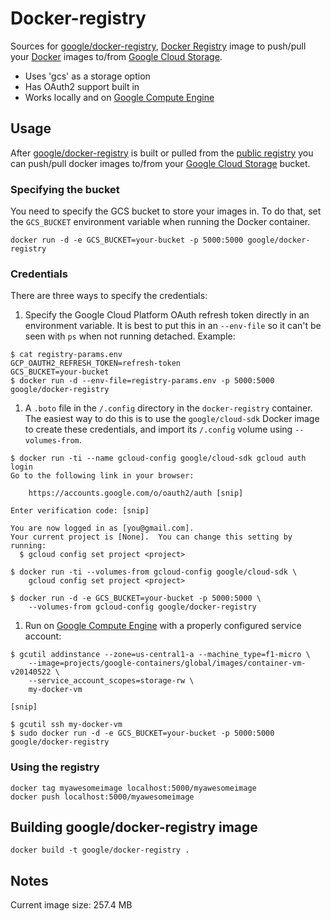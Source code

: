 # Docker-registry

Sources for [google/docker-registry](https://index.docker.io/u/google/docker-registry/), [Docker Registry](https://github.com/dotcloud/docker-registry) image to push/pull your [Docker](https://www.docker.io/) images to/from [Google Cloud Storage](https://cloud.google.com/products/cloud-storage/).

- Uses 'gcs' as a storage option
- Has OAuth2 support built in
- Works locally and on [Google Compute Engine](https://cloud.google.com/products/compute-engine/)

## Usage

After [google/docker-registry](https://index.docker.io/u/google/docker-registry) is built or pulled from the [public registry]( https://index.docker.io/u/google/docker-registry) you can push/pull docker images to/from your [Google Cloud Storage](https://cloud.google.com/products/cloud-storage/) bucket.

### Specifying the bucket

You need to specify the GCS bucket to store your images in.  To do that, set the `GCS_BUCKET` environment variable when running the Docker container.

```
docker run -d -e GCS_BUCKET=your-bucket -p 5000:5000 google/docker-registry
```

### Credentials

There are three ways to specify the credentials:

1. Specify the Google Cloud Platform OAuth refresh token directly in an environment variable.  It is best to put this in an `--env-file` so it can't be seen with `ps` when not running detached.  Example:

  ```
  $ cat registry-params.env
  GCP_OAUTH2_REFRESH_TOKEN=refresh-token
  GCS_BUCKET=your-bucket
  $ docker run -d --env-file=registry-params.env -p 5000:5000 google/docker-registry
  ```

1.  A `.boto` file in the `/.config` directory in the `docker-registry` container. The easiest way to do this is to use the `google/cloud-sdk` Docker image to create these credentials, and import its `/.config` volume using `--volumes-from`.

  ```
  $ docker run -ti --name gcloud-config google/cloud-sdk gcloud auth login
  Go to the following link in your browser:

      https://accounts.google.com/o/oauth2/auth [snip]

  Enter verification code: [snip]

  You are now logged in as [you@gmail.com].
  Your current project is [None].  You can change this setting by running:
    $ gcloud config set project <project>

  $ docker run -ti --volumes-from gcloud-config google/cloud-sdk \
      gcloud config set project <project>

  $ docker run -d -e GCS_BUCKET=your-bucket -p 5000:5000 \
      --volumes-from gcloud-config google/docker-registry
  ```

1. Run on [Google Compute Engine](https://cloud.google.com/products/compute-engine/) with a properly configured service account:

  ```
  $ gcutil addinstance --zone=us-central1-a --machine_type=f1-micro \
      --image=projects/google-containers/global/images/container-vm-v20140522 \
      --service_account_scopes=storage-rw \
      my-docker-vm

  [snip]

  $ gcutil ssh my-docker-vm
  $ sudo docker run -d -e GCS_BUCKET=your-bucket -p 5000:5000 google/docker-registry
  ```

### Using the registry

```
docker tag myawesomeimage localhost:5000/myawesomeimage
docker push localhost:5000/myawesomeimage
```

## Building google/docker-registry image

```
docker build -t google/docker-registry .
```

## Notes

Current image size: 257.4 MB

